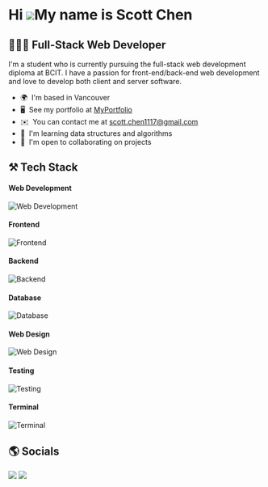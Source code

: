 Hi ![](https://user-images.githubusercontent.com/18350557/176309783-0785949b-9127-417c-8b55-ab5a4333674e.gif)My name is Scott Chen
==================================================================================================================================

## 👨🏻‍💻 Full-Stack Web Developer

I'm a student who is currently pursuing the full-stack web development diploma at BCIT. I have a passion for front-end/back-end web development and love to develop both client and server software.

* 🌍  I'm based in Vancouver
* 🖥️  See my portfolio at [MyPortfolio](http://scott-chen-portfolio.netlify.app)
* ✉️  You can contact me at [scott.chen1117@gmail.com](mailto:scott.chen1117@gmail.com)
* 🧠  I'm learning data structures and algorithms
* 🤝  I'm open to collaborating on projects

## ⚒️ Tech Stack
#### Web Development
![Web Development](https://skillicons.dev/icons?i=javascript,ts,vite,netlify,vercel)
#### Frontend
![Frontend](https://skillicons.dev/icons?i=html,css,react,redux,tailwind,styledcomponents,bootstrap)
#### Backend
![Backend](https://skillicons.dev/icons?i=nodejs,express,supabase)
#### Database
![Database](https://skillicons.dev/icons?i=mysql,sqlite,mongodb,prisma,redis,planetscale)
#### Web Design
![Web Design](https://skillicons.dev/icons?i=figma,ps)
#### Testing
![Testing](https://skillicons.dev/icons?i=jest)
#### Terminal
![Terminal](https://skillicons.dev/icons?i=bash)

## 🌎 Socials
<p align="left"> 
  <a href="https://www.github.com/scottchen98"><img src="https://skillicons.dev/icons?i=github" /></a> 
  <a href="https://www.linkedin.com/in/scottchen98"><img src="https://skillicons.dev/icons?i=linkedin" /></a>
</p>
